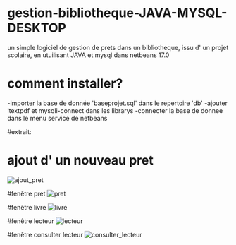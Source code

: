 # gestion-bibliotheque-JAVA-MYSQL-DESKTOP
un simple logiciel de gestion de prets dans un bibliotheque, issu d' un projet scolaire, en utuilisant JAVA et mysql dans netbeans 17.0


# comment installer?
-importer la base de donnée 'baseprojet.sql' dans le repertoire 'db'
-ajouter itextpdf et mysqli-connect dans les librarys
-connecter la base de donnee dans le menu service de netbeans

#extrait:
# ajout d' un nouveau pret
![ajout_pret](https://github.com/gasimiaro/gestion-bibliotheque-JAVA-MYSQL-DESKTOP/assets/98519164/393ff7bb-92d9-46ad-8776-113c2231cb76)

#fenêtre pret
![pret](https://github.com/gasimiaro/gestion-bibliotheque-JAVA-MYSQL-DESKTOP/assets/98519164/a976e415-1c1f-4dff-b322-20cc104ec0dc)

#fenêtre livre
![livre](https://github.com/gasimiaro/gestion-bibliotheque-JAVA-MYSQL-DESKTOP/assets/98519164/0506a569-29ab-4a30-8f63-c7b958cf2212)

#fenêtre lecteur
![lecteur](https://github.com/gasimiaro/gestion-bibliotheque-JAVA-MYSQL-DESKTOP/assets/98519164/f519f1db-0981-4d9c-a4de-36d5baac5766)

#fenêtre consulter lecteur
![consulter_lecteur](https://github.com/gasimiaro/gestion-bibliotheque-JAVA-MYSQL-DESKTOP/assets/98519164/6e2f12e7-fe12-411b-a193-dd6daf183755)
